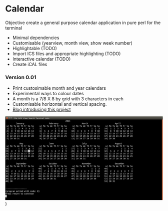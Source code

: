 # Calendar

Objective create a general purpose calendar application in pure perl for the terminal

* Minimal dependencies
* Customisable (yearview, month view, show week number)
* Highlightable (TODO)
* Import ICS files and appropriate highlighting (TODO)
* Interactive calendar  (TODO)
* Create iCAL files
  

### Version 0.01

* Print custosimable month and year calendars
* Experimental ways to colour dates
* A month is a 7/8 X 8 by grid with 3 characters in each
* Customisable horizontal and vertical spacing.
* [Blog introducing this project](https://blogs.perl.org/users/saif/2024/05/making-a-super-cal-if-rage-will-stick-ex-paella-down-us.html)

![Version 0.01](https://github.com/saiftynet/dummyrepo/blob/main/Calendar/cal%20v0.01.png))


